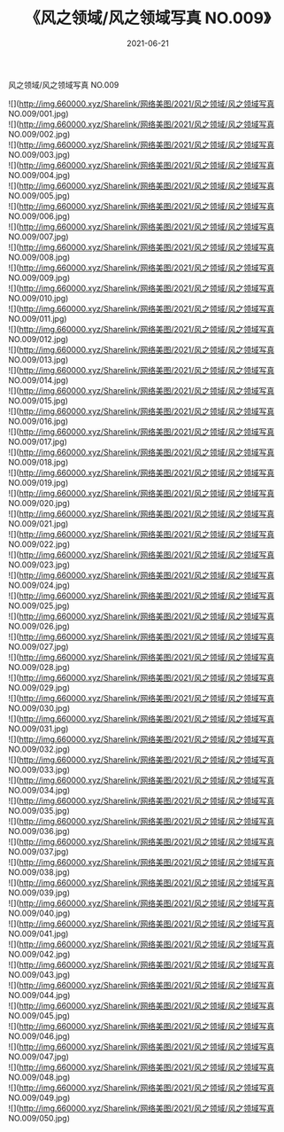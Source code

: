 ﻿---
layout: post
title:  《风之领域/风之领域写真 NO.009》
date:   2021-06-21
img: http://img.660000.xyz/Sharelink/网络美图/2021/风之领域/风之领域写真 NO.009/000.jpg
categories: [美女, 清纯, 唯美]
---

风之领域/风之领域写真 NO.009

 ![](http://img.660000.xyz/Sharelink/网络美图/2021/风之领域/风之领域写真 NO.009/001.jpg) <br>![](http://img.660000.xyz/Sharelink/网络美图/2021/风之领域/风之领域写真 NO.009/002.jpg) <br>![](http://img.660000.xyz/Sharelink/网络美图/2021/风之领域/风之领域写真 NO.009/003.jpg) <br>![](http://img.660000.xyz/Sharelink/网络美图/2021/风之领域/风之领域写真 NO.009/004.jpg) <br>![](http://img.660000.xyz/Sharelink/网络美图/2021/风之领域/风之领域写真 NO.009/005.jpg) <br>![](http://img.660000.xyz/Sharelink/网络美图/2021/风之领域/风之领域写真 NO.009/006.jpg) <br>![](http://img.660000.xyz/Sharelink/网络美图/2021/风之领域/风之领域写真 NO.009/007.jpg) <br>![](http://img.660000.xyz/Sharelink/网络美图/2021/风之领域/风之领域写真 NO.009/008.jpg) <br>![](http://img.660000.xyz/Sharelink/网络美图/2021/风之领域/风之领域写真 NO.009/009.jpg) <br>![](http://img.660000.xyz/Sharelink/网络美图/2021/风之领域/风之领域写真 NO.009/010.jpg) <br>![](http://img.660000.xyz/Sharelink/网络美图/2021/风之领域/风之领域写真 NO.009/011.jpg) <br>![](http://img.660000.xyz/Sharelink/网络美图/2021/风之领域/风之领域写真 NO.009/012.jpg) <br>![](http://img.660000.xyz/Sharelink/网络美图/2021/风之领域/风之领域写真 NO.009/013.jpg) <br>![](http://img.660000.xyz/Sharelink/网络美图/2021/风之领域/风之领域写真 NO.009/014.jpg) <br>![](http://img.660000.xyz/Sharelink/网络美图/2021/风之领域/风之领域写真 NO.009/015.jpg) <br>![](http://img.660000.xyz/Sharelink/网络美图/2021/风之领域/风之领域写真 NO.009/016.jpg) <br>![](http://img.660000.xyz/Sharelink/网络美图/2021/风之领域/风之领域写真 NO.009/017.jpg) <br>![](http://img.660000.xyz/Sharelink/网络美图/2021/风之领域/风之领域写真 NO.009/018.jpg) <br>![](http://img.660000.xyz/Sharelink/网络美图/2021/风之领域/风之领域写真 NO.009/019.jpg) <br>![](http://img.660000.xyz/Sharelink/网络美图/2021/风之领域/风之领域写真 NO.009/020.jpg) <br>![](http://img.660000.xyz/Sharelink/网络美图/2021/风之领域/风之领域写真 NO.009/021.jpg) <br>![](http://img.660000.xyz/Sharelink/网络美图/2021/风之领域/风之领域写真 NO.009/022.jpg) <br>![](http://img.660000.xyz/Sharelink/网络美图/2021/风之领域/风之领域写真 NO.009/023.jpg) <br>![](http://img.660000.xyz/Sharelink/网络美图/2021/风之领域/风之领域写真 NO.009/024.jpg) <br>![](http://img.660000.xyz/Sharelink/网络美图/2021/风之领域/风之领域写真 NO.009/025.jpg) <br>![](http://img.660000.xyz/Sharelink/网络美图/2021/风之领域/风之领域写真 NO.009/026.jpg) <br>![](http://img.660000.xyz/Sharelink/网络美图/2021/风之领域/风之领域写真 NO.009/027.jpg) <br>![](http://img.660000.xyz/Sharelink/网络美图/2021/风之领域/风之领域写真 NO.009/028.jpg) <br>![](http://img.660000.xyz/Sharelink/网络美图/2021/风之领域/风之领域写真 NO.009/029.jpg) <br>![](http://img.660000.xyz/Sharelink/网络美图/2021/风之领域/风之领域写真 NO.009/030.jpg) <br>![](http://img.660000.xyz/Sharelink/网络美图/2021/风之领域/风之领域写真 NO.009/031.jpg) <br>![](http://img.660000.xyz/Sharelink/网络美图/2021/风之领域/风之领域写真 NO.009/032.jpg) <br>![](http://img.660000.xyz/Sharelink/网络美图/2021/风之领域/风之领域写真 NO.009/033.jpg) <br>![](http://img.660000.xyz/Sharelink/网络美图/2021/风之领域/风之领域写真 NO.009/034.jpg) <br>![](http://img.660000.xyz/Sharelink/网络美图/2021/风之领域/风之领域写真 NO.009/035.jpg) <br>![](http://img.660000.xyz/Sharelink/网络美图/2021/风之领域/风之领域写真 NO.009/036.jpg) <br>![](http://img.660000.xyz/Sharelink/网络美图/2021/风之领域/风之领域写真 NO.009/037.jpg) <br>![](http://img.660000.xyz/Sharelink/网络美图/2021/风之领域/风之领域写真 NO.009/038.jpg) <br>![](http://img.660000.xyz/Sharelink/网络美图/2021/风之领域/风之领域写真 NO.009/039.jpg) <br>![](http://img.660000.xyz/Sharelink/网络美图/2021/风之领域/风之领域写真 NO.009/040.jpg) <br>![](http://img.660000.xyz/Sharelink/网络美图/2021/风之领域/风之领域写真 NO.009/041.jpg) <br>![](http://img.660000.xyz/Sharelink/网络美图/2021/风之领域/风之领域写真 NO.009/042.jpg) <br>![](http://img.660000.xyz/Sharelink/网络美图/2021/风之领域/风之领域写真 NO.009/043.jpg) <br>![](http://img.660000.xyz/Sharelink/网络美图/2021/风之领域/风之领域写真 NO.009/044.jpg) <br>![](http://img.660000.xyz/Sharelink/网络美图/2021/风之领域/风之领域写真 NO.009/045.jpg) <br>![](http://img.660000.xyz/Sharelink/网络美图/2021/风之领域/风之领域写真 NO.009/046.jpg) <br>![](http://img.660000.xyz/Sharelink/网络美图/2021/风之领域/风之领域写真 NO.009/047.jpg) <br>![](http://img.660000.xyz/Sharelink/网络美图/2021/风之领域/风之领域写真 NO.009/048.jpg) <br>![](http://img.660000.xyz/Sharelink/网络美图/2021/风之领域/风之领域写真 NO.009/049.jpg) <br>![](http://img.660000.xyz/Sharelink/网络美图/2021/风之领域/风之领域写真 NO.009/050.jpg) <br>